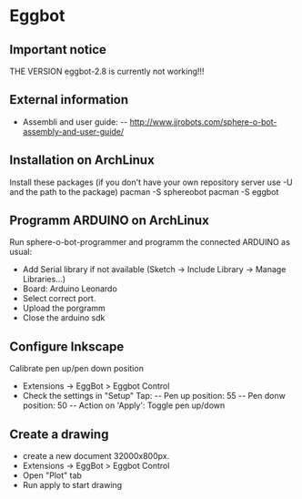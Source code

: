 Eggbot
=======

Important notice
-----------------

THE VERSION eggbot-2.8 is currently not working!!!


External information
---------------------

- Assembli and user guide:
-- http://www.jjrobots.com/sphere-o-bot-assembly-and-user-guide/

Installation on ArchLinux
--------------------------

Install these packages (if you don't have your own repository server use -U and the path to the package)
pacman -S sphereobot
pacman -S eggbot


Programm ARDUINO on ArchLinux
------------------------------

Run sphere-o-bot-programmer and programm the connected ARDUINO as usual:
- Add Serial library if not available (Sketch -> Include Library -> Manage Libraries...)
- Board: Arduino Leonardo
- Select correct port.
- Upload the porgramm
- Close the arduino sdk

Configure Inkscape
-------------------

Calibrate pen up/pen down position
- Extensions -> EggBot > Eggbot Control
- Check the settings in "Setup" Tap:
-- Pen up position: 55
-- Pen donw position: 50
-- Action on 'Apply': Toggle pen up/down

Create a drawing
-----------------

- create a new document 32000x800px.
- Extensions -> EggBot > Eggbot Control
- Open "Plot" tab
- Run apply to start drawing

